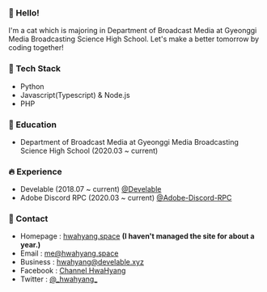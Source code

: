 ### 👋 Hello!
I'm a cat which is majoring in Department of Broadcast Media at Gyeonggi Media Broadcasting Science High School. Let's make a better tomorrow by coding together!

### 📖 Tech Stack
- Python
- Javascript(Typescript) & Node.js
- PHP

### 🏫 Education
- Department of Broadcast Media at Gyeonggi Media Broadcasting Science High School (2020.03 ~ current)

### 🔥 Experience
- Develable (2018.07 ~ current) [@Develable](https://github.com/Develable)
- Adobe Discord RPC (2020.03 ~ current) [@Adobe-Discord-RPC](https://github.com/Adobe-Discord-RPC)

### 💬 Contact
- Homepage : [hwahyang.space](https://hwahyang.space) **(I haven't managed the site for about a year.)**
- Email : [me@hwahyang.space](mailto:me@hwahyang.space)
- Business : [hwahyang@develable.xyz](mailto:hwahyang@develable.xyz)
- Facebook : [Channel HwaHyang](https://www.facebook.com/hwahyang1)
- Twitter : [@\_hwahyang\_](https://twitter.com/hwahyang1)
